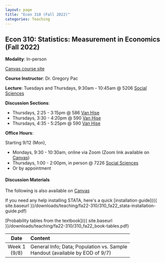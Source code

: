 ```yaml
---
layout: page
title: "Econ 310 (Fall 2022)"
categories: Teaching
---
```


## Econ 310: Statistics: Measurement in Economics (Fall 2022)

**Modality**: In-person

[Canvas course site](https://canvas.wisc.edu/courses/308015)

**Course Instructor**: Dr. Gregory Pac

**Lecture**: Tuesdays and Thursdays, 9:30am - 10:45am @ 5206 [Social Sciences](https://map.wisc.edu/s/6hlqixeh)

**Discussion Sections**: 

* Thursdays, 2:25 - 3:15pm @ 586 [Van Hise](https://map.wisc.edu/s/dcumacyz)
* Thursdays, 3:30 - 4:20pm @ 590 [Van Hise](https://map.wisc.edu/s/dcumacyz)
* Thursdays, 4:35 - 5:25pm @ 590 [Van Hise](https://map.wisc.edu/s/dcumacyz)

**Office Hours**: 

Starting 9/12 (Mon), 

* Mondays, 9:30 - 10:30am, online via Zoom (Zoom link available on [Canvas](https://canvas.wisc.edu/courses/308015/pages/ta-resources-for-traviss-students))
* Thursdays, 1:00 - 2:00pm, in person @ 7226 [Social Sciences](https://map.wisc.edu/s/6hlqixeh)
* Or by appointment

#### Discussion Materials

The following is also available on [Canvas](https://canvas.wisc.edu/courses/308015/pages/ta-resources-for-traviss-students)

If you need any help installing STATA, here's a quick [installation guide]({{ site.baseurl }}/downloads/teaching/fa22-310/310_fa22_stata-installation-guide.pdf)

[Probability tables from the textbook]({{ site.baseurl }}/downloads/teaching/fa22-310/310_fa22_book-tables.pdf)

|     Date    |                     Content                     |
|:-----------:|	:---------------------------------------------- |
| Week 1 <br> (9/8) | General Info; Data; Population vs. Sample <br> Handout (available by EOD of 9/7) |